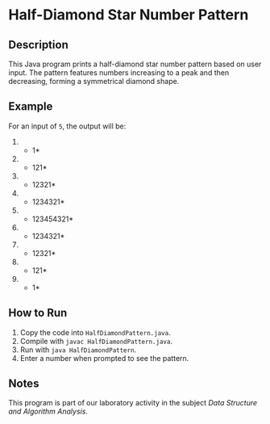 # Half-Diamond Star Number Pattern

## Description

This Java program prints a half-diamond star number pattern based on user input. The pattern features numbers increasing to a peak and then decreasing, forming a symmetrical diamond shape.

## Example

For an input of `5`, the output will be:

1. * 1*
2. * 121*
3. * 12321*
4. * 1234321*
5. * 123454321*
6. * 1234321*
7. * 12321*
8. * 121*
9. * 1*


## How to Run

1. Copy the code into `HalfDiamondPattern.java`.
2. Compile with `javac HalfDiamondPattern.java`.
3. Run with `java HalfDiamondPattern`.
4. Enter a number when prompted to see the pattern.

## Notes

This program is part of our laboratory activity in the subject *Data Structure and Algorithm Analysis*.
